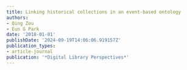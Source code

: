 ```yaml
---
title: Linking historical collections in an event-based ontology
authors:
- Qing Zou
- Eun G Park
date: '2018-01-01'
publishDate: '2024-09-19T14:06:06.919157Z'
publication_types:
- article-journal
publication: '*Digital Library Perspectives*'
---
```

